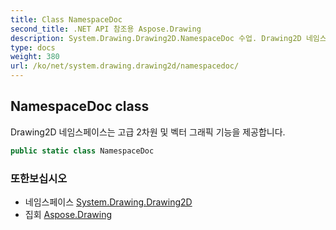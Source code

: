 ```yaml
---
title: Class NamespaceDoc
second_title: .NET API 참조용 Aspose.Drawing
description: System.Drawing.Drawing2D.NamespaceDoc 수업. Drawing2D 네임스페이스는 고급 2차원 및 벡터 그래픽 기능을 제공합니다.
type: docs
weight: 380
url: /ko/net/system.drawing.drawing2d/namespacedoc/
---
```

## NamespaceDoc class

Drawing2D 네임스페이스는 고급 2차원 및 벡터 그래픽 기능을 제공합니다.

```csharp
public static class NamespaceDoc
```

### 또한보십시오

* 네임스페이스 [System.Drawing.Drawing2D](../../system.drawing.drawing2d/)
* 집회 [Aspose.Drawing](../../)


